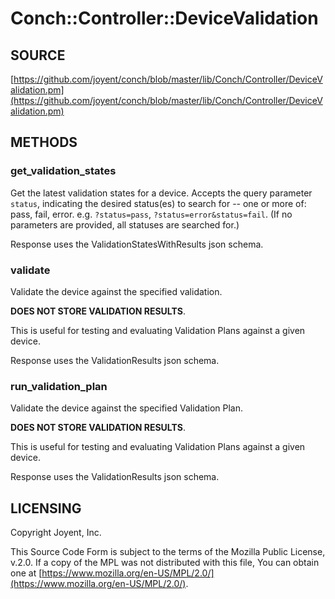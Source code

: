 # Conch::Controller::DeviceValidation

## SOURCE

[https://github.com/joyent/conch/blob/master/lib/Conch/Controller/DeviceValidation.pm](https://github.com/joyent/conch/blob/master/lib/Conch/Controller/DeviceValidation.pm)

## METHODS

### get\_validation\_states

Get the latest validation states for a device. Accepts the query parameter `status`,
indicating the desired status(es) to search for -- one or more of: pass, fail, error.
e.g. `?status=pass`, `?status=error&status=fail`. (If no parameters are provided, all
statuses are searched for.)

Response uses the ValidationStatesWithResults json schema.

### validate

Validate the device against the specified validation.

**DOES NOT STORE VALIDATION RESULTS**.

This is useful for testing and evaluating Validation Plans against a given
device.

Response uses the ValidationResults json schema.

### run\_validation\_plan

Validate the device against the specified Validation Plan.

**DOES NOT STORE VALIDATION RESULTS**.

This is useful for testing and evaluating Validation Plans against a given
device.

Response uses the ValidationResults json schema.

## LICENSING

Copyright Joyent, Inc.

This Source Code Form is subject to the terms of the Mozilla Public License,
v.2.0. If a copy of the MPL was not distributed with this file, You can obtain
one at [https://www.mozilla.org/en-US/MPL/2.0/](https://www.mozilla.org/en-US/MPL/2.0/).
